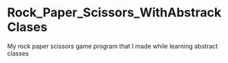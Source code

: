 # Rock_Paper_Scissors_WithAbstrackClases
My rock paper scissors game program that I made while learning abstract classes
